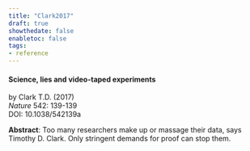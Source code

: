 ```yaml
---
title: "Clark2017"
draft: true
showthedate: false
enabletoc: false
tags:
- reference
---
```


#### **Science, lies and video-taped experiments**     
by Clark T.D. (2017)         
*Nature* 542: 139-139       
DOI: 10.1038/542139a     

**Abstract**:  Too many researchers make up or massage their data, says Timothy D. Clark. Only stringent demands for proof can stop them.

